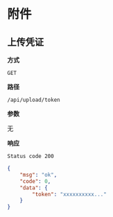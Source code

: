 # 附件

## 上传凭证

**方式**

`GET`

**路径**

`/api/upload/token`

**参数**

无

**响应**

`Status code 200`

```json
{
    "msg": "ok",
    "code": 0,
    "data": {
        "token": "xxxxxxxxxx..."
    }
}
```